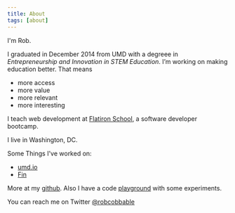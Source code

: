 ```yaml
---
title: About
tags: [about]
---
```


I'm Rob.

I graduated in December 2014 from UMD with a degreee in _Entrepreneurship and Innovation in STEM Education_. I’m working on making education better. That means

- more access
- more value
- more relevant
- more interesting

I teach web development at [Flatiron School](https://flatironschool.com/campuses/washington-dc/), a software developer bootcamp.

I live in Washington, DC.

Some Things I've worked on:

- [umd.io](https://umd.io/)
- [Fin](https://www.fin.com/)

More at my [github](https://github.com/rrcobb). Also I have a code [playground](//playground.rob.co.bb) with some experiments.

You can reach me on Twitter [@robcobbable](https://twitter.com/robcobbable)